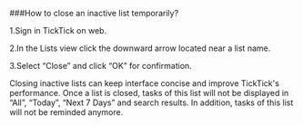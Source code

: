 ###How to close an inactive list temporarily?

1.Sign in TickTick on web.

2.In the Lists view click the downward arrow located near a list name.

3.Select “Close” and click “OK” for confirmation.

Closing inactive lists can keep interface concise and improve TickTick's performance. Once a list is closed, tasks of this list will not be displayed in “All”, “Today”, “Next 7 Days” and search results. In addition, tasks of this list will not be reminded anymore.

